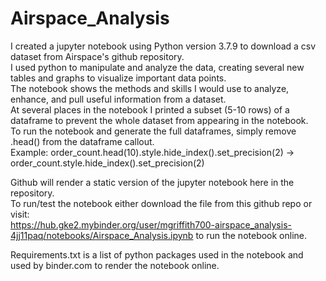 # Airspace_Analysis
I created a jupyter notebook using Python version 3.7.9 to download a csv dataset from Airspace's github repository.  
I used python to manipulate and analyze the data, creating several new tables and graphs to visualize important data points.  
The notebook shows the methods and skills I would use to analyze, enhance, and pull useful information from a dataset.  
At several places in the notebook I printed a subset (5-10 rows) of a dataframe to prevent the whole dataset from appearing in the notebook.  
To run the notebook and generate the full dataframes, simply remove .head() from the dataframe callout.  
Example: order_count.head(10).style.hide_index().set_precision(2) -> order_count.style.hide_index().set_precision(2)  
  
Github will render a static version of the jupyter notebook here in the repository.  
To run/test the notebook either download the file from this github repo or visit:  
https://hub.gke2.mybinder.org/user/mgriffith700-airspace_analysis-4jj11paq/notebooks/Airspace_Analysis.ipynb to run the notebook online.  

Requirements.txt is a list of python packages used in the notebook and used by binder.com to render the notebook online.
